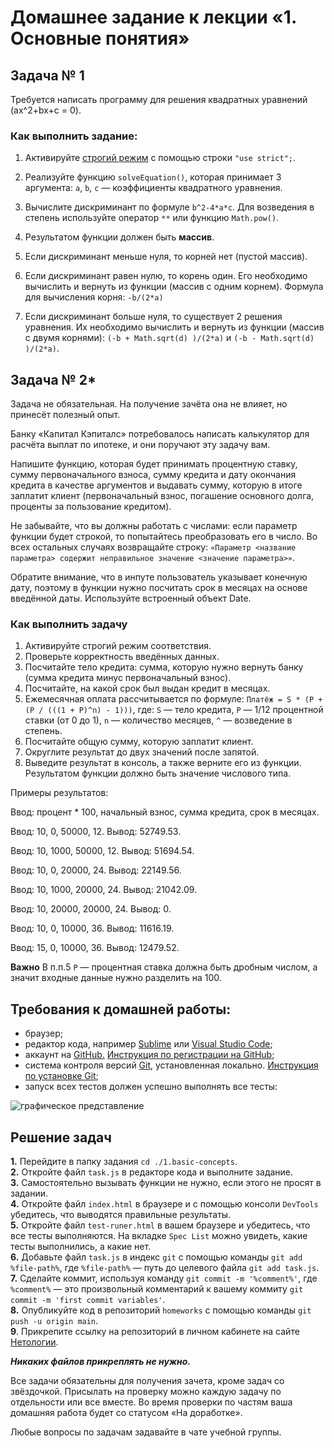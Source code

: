 # Домашнее задание к лекции «1. Основные понятия»

## Задача № 1

Требуется написать программу для решения квадратных уравнений (ax^2+bx+c = 0).

### Как выполнить задание:
1. Активируйте [строгий режим](https://learn.javascript.ru/strict-mode) c помощью строки `"use strict";`.

2. Реализуйте функцию `solveEquation()`, которая принимает 3 аргумента: `a`, `b`, `c` — коэффициенты квадратного уравнения.

3. Вычислите дискриминант по формуле `b^2-4*a*c`. Для возведения в степень используйте оператор `**` или функцию `Math.pow()`.

4. Результатом функции должен быть **массив**.

5. Если дискриминант меньше нуля, то корней нет (пустой массив).

6. Если дискриминант равен нулю, то корень один. Его необходимо вычислить и вернуть из функции (массив с одним корнем). Формула для вычисления корня: `-b/(2*a)`

7. Если дискриминант больше нуля, то существует 2 решения уравнения. Их необходимо вычислить и вернуть из функции (массив с двумя корнями): `(-b + Math.sqrt(d) )/(2*a)` и `(-b - Math.sqrt(d) )/(2*a)`.

## Задача № 2*

Задача не обязательная. На получение зачёта она не влияет, но принесёт полезный опыт.

Банку «Капитал Кэпиталс» потребовалось написать калькулятор для расчёта выплат по ипотеке, и они поручают эту задачу вам. 

Напишите функцию, которая будет принимать процентную ставку, сумму первоначального взноса, сумму кредита и дату окончания кредита в качестве аргументов и выдавать сумму, которую в итоге заплатит клиент (первоначальный взнос, погашение основного долга, проценты за пользование кредитом). 

Не забывайте, что вы должны работать с числами: если параметр функции будет строкой, то попытайтесь преобразовать его в число. Во всех остальных случаях возвращайте строку: `«Параметр <название параметра> содержит неправильное значение <значение параметра>»`.

Обратите внимание, что в инпуте пользователь указывает конечную дату, поэтому в функции нужно посчитать срок в месяцах на основе введённой даты. Используйте встроенный объект Date.

### Как выполнить задачу
1. Активируйте строгий режим соответствия.
2. Проверьте корректность введённых данных.
3. Посчитайте тело кредита: сумма, которую нужно вернуть банку (сумма кредита минус первоначальный взнос).
4. Посчитайте, на какой срок был выдан кредит в месяцах.
5. Ежемесячная оплата рассчитывается по формуле: `Платёж = S * (P + (P / (((1 + P)^n) - 1)))`, где:
`S` — тело кредита, `P` — 1/12 процентной ставки (от 0 до 1), `n` — количество месяцев,
`^` — возведение в степень.
6. Посчитайте общую сумму, которую заплатит клиент.
7. Округлите результат до двух значений после запятой.
8. Выведите результат в консоль, а также верните его из функции. Результатом функции должно быть значение числового типа.

Примеры результатов:

Ввод: процент * 100, начальный взнос, сумма кредита, срок в месяцах.

Ввод: 10, 0, 50000, 12. Вывод: 52749.53.

Ввод: 10, 1000, 50000, 12. Вывод: 51694.54.

Ввод: 10, 0, 20000, 24. Вывод: 22149.56.

Ввод: 10, 1000, 20000, 24. Вывод: 21042.09.

Ввод: 10, 20000, 20000, 24. Вывод: 0.

Ввод: 10, 0, 10000, 36. Вывод: 11616.19.

Ввод: 15, 0, 10000, 36. Вывод: 12479.52.

**Важно**
В п.п.5 `P` — процентная ставка должна быть дробным числом, а значит входные данные нужно разделить на 100.

## Требования к домашней работы:

* браузер;
* редактор кода, например [Sublime][1] или [Visual Studio Code][2];
* аккаунт на [GitHub.][0] [Инструкция по регистрации на GitHub][3];
* система контроля версий [Git][4], установленная локально. [Инструкция по установке Git][5];
* запуск всех тестов должен успешно выполнять все тесты:

![графическое представление](../Jasmine/results/sucessed_tasks1_1.png)

## Решение задач
**1.** Перейдите в папку задания `cd ./1.basic-concepts`. <br>
**2.** Откройте файл `task.js` в редакторе кода и выполните задание. <br>
**3.** Самостоятельно вызывать функции не нужно, если этого не просят в задании. <br>
**4.** Откройте файл `index.html` в браузере и с помощью консоли `DevTools` убедитесь, что выводятся правильные результаты. <br>
**5.** Откройте файл `test-runer.html` в вашем браузере и убедитесь, что все тесты выполняются. На вкладке `Spec List` можно увидеть, какие тесты выполнились, а какие нет. <br>
**6.** Добавьте файл `task.js` в индекс `git` с помощью команды `git add %file-path%`, где `%file-path%` — путь до целевого файла `git add task.js`. <br>
**7.** Сделайте коммит, используя команду `git commit -m '%comment%'`, где `%comment%` — это произвольный комментарий к вашему коммиту `git commit -m 'first commit variables'`. <br>
**8.** Опубликуйте код в репозиторий `homeworks` с помощью команды `git push -u origin main`.<br>
**9**. Прикрепите ссылку на репозиторий в личном кабинете на сайте [Нетологии][6].<br>

[0]: https://github.com/
[1]: https://www.sublimetext.com/
[2]: https://code.visualstudio.com/
[3]: https://github.com/netology-code/guides/tree/master/github
[4]: https://git-scm.com/
[5]: https://github.com/netology-code/guides/blob/master/git/README.md
[6]: https://netology.ru/

**_Никаких файлов прикреплять не нужно._**

Все задачи обязательны для получения зачета, кроме задач со звёздочкой. Присылать на проверку можно каждую задачу по отдельности или все вместе. Во время проверки по частям ваша домашняя работа будет со статусом «На доработке».

Любые вопросы по задачам задавайте в чате учебной группы.


